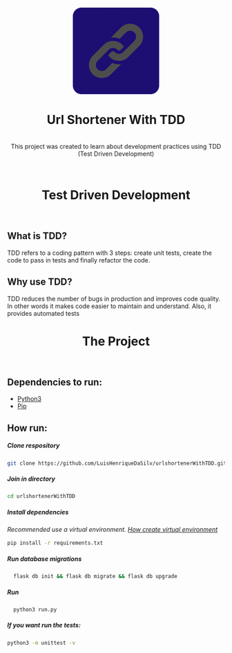 <p align="center">
  <img src="/github/Logo.png">
</p>
<h1 align="center"><strong>Url Shortener With TDD</strong></h1>
<p align="center"></br>This project was created to learn about development practices using TDD (Test Driven Development)</p>
</br>

<h1 align="center"><strong>Test Driven Development</strong></h1>
</br>

## **What is TDD?**

TDD refers to a coding pattern with 3 steps: create unit tests, create the code to pass in tests
and finally refactor the code.

## **Why use TDD?**
TDD reduces the number of bugs in production and improves code quality. In other words it makes code 
easier to maintain and understand. Also, it provides automated tests
</br>

<h1 align="center"><strong>The Project</strong></h1>
</br>

## **Dependencies to run:**
- [Python3](https://www.python.org/downloads/)
- [Pip](https://pypi.org/project/pip/)

## **How run:**

##### **Clone respository**

```bash
git clone https://github.com/LuisHenriqueDaSilv/urlshortenerWithTDD.git
```

##### **Join in directory**
```bash
cd urlshortenerWithTDD
```

##### **Install dependencies**
*Recommended use a virtual environment. [How create virtual environment](https://docs.python.org/3/library/venv.html)*
```bash
pip install -r requirements.txt
```

##### **Run database migrations**
```bash 
  flask db init && flask db migrate && flask db upgrade
```

##### **Run**
```bash 
  python3 run.py
```

##### **If you want run the tests:**
```bash
python3 -m unittest -v
```
